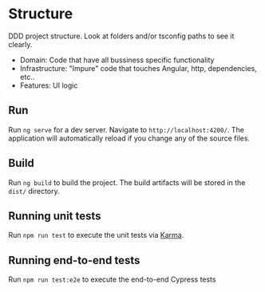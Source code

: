 # Structure

DDD project structure. Look at folders and/or tsconfig paths to see it clearly.

- Domain: Code that have all bussiness specific functionality
- Infrastructure: "Impure" code that touches Angular, http, dependencies, etc..
- Features: UI logic

## Run

Run `ng serve` for a dev server. Navigate to `http://localhost:4200/`. The application will automatically reload if you change any of the source files.

## Build

Run `ng build` to build the project. The build artifacts will be stored in the `dist/` directory.

## Running unit tests

Run `npm run test` to execute the unit tests via [Karma](https://karma-runner.github.io).

## Running end-to-end tests

Run `npm run test:e2e` to execute the end-to-end Cypress tests

